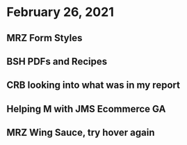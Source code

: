 # February 26, 2021

## MRZ Form Styles

## BSH PDFs and Recipes

## CRB looking into what was in my report

## Helping M with JMS Ecommerce GA

## MRZ Wing Sauce, try hover again